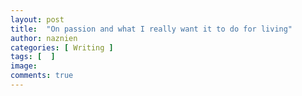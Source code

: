 ```yaml
---
layout: post
title:  "On passion and what I really want it to do for living"
author: naznien
categories: [ Writing ]
tags: [  ]
image: 
comments: true
---
```

